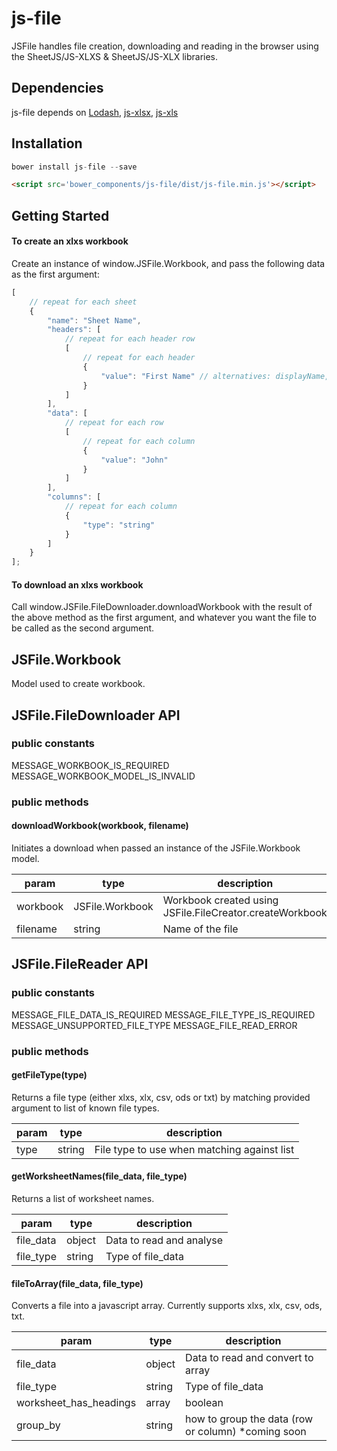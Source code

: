 # js-file

JSFile handles file creation, downloading and reading in the browser using the SheetJS/JS-XLXS & SheetJS/JS-XLX libraries.


## Dependencies
js-file depends on [Lodash](https://github.com/lodash/lodash), [js-xlsx](https://github.com/SheetJS/js-xlsx), [js-xls](https://github.com/SheetJS/js-xls) 


## Installation

```js
bower install js-file --save
```
```html
<script src='bower_components/js-file/dist/js-file.min.js'></script>
```


## Getting Started

#### To create an xlxs workbook

Create an instance of window.JSFile.Workbook, and pass the following data as the first argument:

```js
[
    // repeat for each sheet
    {
        "name": "Sheet Name",
        "headers": [        
            // repeat for each header row
            [
                // repeat for each header
                {
                    "value": "First Name" // alternatives: displayName, display_name, name, label 
                }
            ]
        ],
        "data": [
            // repeat for each row
            [            
                // repeat for each column
                {
                    "value": "John"
                }
            ]
        ],
        "columns": [        
            // repeat for each column
            {
                "type": "string"
            }
        ]
    }
];

```


#### To download an xlxs workbook

Call window.JSFile.FileDownloader.downloadWorkbook with the result of the above method as the first argument, and whatever you want the file to be called as the second argument.


## JSFile.Workbook

Model used to create workbook.


## JSFile.FileDownloader API

### public constants

MESSAGE_WORKBOOK_IS_REQUIRED
MESSAGE_WORKBOOK_MODEL_IS_INVALID


### public methods

#### downloadWorkbook(workbook, filename)

Initiates a download when passed an instance of the JSFile.Workbook model.

| param      | type             | description                                                    |
| ---------- | ---------------- | -------------------------------------------------------------- |
| workbook   | JSFile.Workbook  | Workbook created using JSFile.FileCreator.createWorkbook       |
| filename   | string           | Name of the file                                               |


## JSFile.FileReader API

### public constants

MESSAGE_FILE_DATA_IS_REQUIRED
MESSAGE_FILE_TYPE_IS_REQUIRED
MESSAGE_UNSUPPORTED_FILE_TYPE
MESSAGE_FILE_READ_ERROR


### public methods

#### getFileType(type)

Returns a file type (either xlxs, xlx, csv, ods or txt) by matching provided argument to list of known file types.

| param  | type    | description                                  |
| ------ | ------- | -------------------------------------------- |
| type   | string  | File type to use when matching against list  |


#### getWorksheetNames(file_data, file_type)

Returns a list of worksheet names.

| param     | type    | description                                  |
| --------- | ------- | -------------------------------------------- |
| file_data | object  | Data to read and analyse                     |
| file_type | string  | Type of file_data                            |


#### fileToArray(file_data, file_type)

Converts a file into a javascript array. Currently supports xlxs, xlx, csv, ods, txt.

| param                  | type           | description                                        |
| ---------------------- | -------------- | -------------------------------------------------- |
| file_data              | object         | Data to read and convert to array                  |
| file_type              | string         | Type of file_data                                  |
| worksheet_has_headings | array|boolean  | whether or not sheet/s has/have a heading row      |
| group_by               | string         | how to group the data (row or column) *coming soon |
